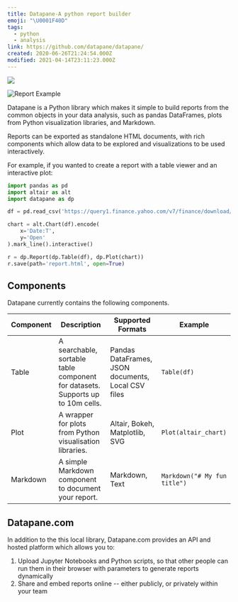 ```yaml
---
title: Datapane-A python report builder
emoji: "\U0001F40D"
tags:
  - python
  - analysis
link: https://github.com/datapane/datapane/
created: 2020-06-26T21:24:54.000Z
modified: 2021-04-14T23:11:23.000Z
---
```


![](https://camo.githubusercontent.com/c99c761de24cc2d4642483d3ffa1a60bace989aca4fac0cdaf1e917f3dc79eba/68747470733a2f2f696d6775722e636f6d2f50546953434d302e706e67)

![Report Example](https://camo.githubusercontent.com/ba9c05164dafde230fd6c3edbad1129ca2c892ed/68747470733a2f2f692e696d6775722e636f6d2f52477037527a4d2e706e67)

Datapane is a Python library which makes it simple to build reports from the common objects in your data analysis, such as pandas DataFrames, plots from Python visualization libraries, and Markdown.

Reports can be exported as standalone HTML documents, with rich components which allow data to be explored and visualizations to be used interactively.

For example, if you wanted to create a report with a table viewer and an interactive plot:

```python
import pandas as pd
import altair as alt
import datapane as dp

df = pd.read_csv('https://query1.finance.yahoo.com/v7/finance/download/GOOG?period2=1585222905&interval=1mo&events=history')

chart = alt.Chart(df).encode(
    x='Date:T',
    y='Open'
).mark_line().interactive()

r = dp.Report(dp.Table(df), dp.Plot(chart))
r.save(path='report.html', open=True)
```

## Components

Datapane currently contains the following components.

| Component | Description                                                                    | Supported Formats                                  | Example                      |
| --------- | ------------------------------------------------------------------------------ | -------------------------------------------------- | ---------------------------- |
| Table     | A searchable, sortable table component for datasets. Supports up to 10m cells. | Pandas DataFrames, JSON documents, Local CSV files | `Table(df)`                  |
| Plot      | A wrapper for plots from Python visualisation libraries.                       | Altair, Bokeh, Matplotlib, SVG                     | `Plot(altair_chart)`         |
| Markdown  | A simple Markdown component to document your report.                           | Markdown, Text                                     | `Markdown("# My fun title")` |

## Datapane.com

In addition to the this local library, Datapane.com provides an API and hosted platform which allows you to:

1. Upload Jupyter Notebooks and Python scripts, so that other people can run them in their browser with parameters to generate reports dynamically
2. Share and embed reports online -- either publicly, or privately within your team
